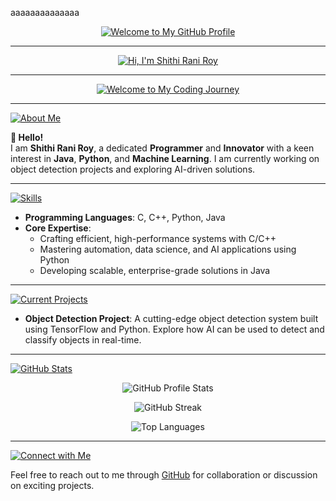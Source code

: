aaaaaaaaaaaaaa
 <p align="center">
  <a href="https://github.com/Shithi14">
    <img src="https://readme-typing-svg.demolab.com?font=Fira+Code&size=35&pause=2000&color=FFD700&center=true&vCenter=true&width=1000&lines=Welcome+to+My+GitHub+Profile!" alt="Welcome to My GitHub Profile">
  </a>
</p>

---

<p align="center">
  <a href="https://github.com/Shithi14">
    <img src="https://readme-typing-svg.demolab.com?font=Fira+Code&size=38&pause=2000&color=FFA500&center=true&vCenter=true&width=1000&lines=👋+Hi,+I'm+Shithi+Rani+Roy!" alt="Hi, I'm Shithi Rani Roy">
  </a>
</p>

---

<p align="center">
  <a href="https://github.com/Shithi14">
    <img src="https://readme-typing-svg.demolab.com?font=Fira+Code&size=32&pause=2000&color=00FF00&center=true&vCenter=true&width=1000&lines=🚀+Welcome+to+My+Coding+Journey!" alt="Welcome to My Coding Journey">
  </a>
</p>

---

<p align="left">
   <a href="https://github.com/Shithi14">
    <img src="https://readme-typing-svg.demolab.com?font=Fira+Code&size=28&pause=2000&color=FFA500&center=false&vCenter=false&width=1000&lines=💡+About+Me" alt="About Me">
  </a>
</p>

**👋 Hello!**  
I am **Shithi Rani Roy**, a dedicated **Programmer** and **Innovator** with a keen interest in **Java**, **Python**, and **Machine Learning**. I am currently working on object detection projects and exploring AI-driven solutions.

---

<p align="left">
   <a href="https://github.com/Shithi14">
    <img src="https://readme-typing-svg.demolab.com?font=Fira+Code&size=28&pause=2000&color=00FF00&center=false&vCenter=false&width=1000&lines=🔧+Skills+I+Have" alt="Skills">
  </a>
</p>

- **Programming Languages**: C, C++, Python, Java  
- **Core Expertise**:
  - Crafting efficient, high-performance systems with C/C++
  - Mastering automation, data science, and AI applications using Python
  - Developing scalable, enterprise-grade solutions in Java

---

<p align="left">
   <a href="https://github.com/Shithi14">
    <img src="https://readme-typing-svg.demolab.com?font=Fira+Code&size=28&pause=2000&color=FF5733&center=false&vCenter=false&width=1000&lines=📚+Current+Projects" alt="Current Projects">
  </a>
</p>

- **Object Detection Project**: A cutting-edge object detection system built using TensorFlow and Python. Explore how AI can be used to detect and classify objects in real-time.

---

<p align="left">
   <a href="https://github.com/Shithi14">
    <img src="https://readme-typing-svg.demolab.com?font=Fira+Code&size=28&pause=2000&color=FF6347&center=false&vCenter=false&width=1000&lines=📊+GitHub+Stats" alt="GitHub Stats">
  </a>
</p>

<p align="center">
  <img src="https://github-readme-stats.vercel.app/api?username=Shithi14&show_icons=true&theme=radical" alt="GitHub Profile Stats">
</p>

<p align="center">
  <img src="https://github-readme-streak-stats.herokuapp.com/?user=Shithi14&theme=radical" alt="GitHub Streak">
</p>

<p align="center">
  <img src="https://github-readme-stats.vercel.app/api/top-langs/?username=Shithi14&layout=compact&theme=radical" alt="Top Languages">
</p>

---

<p align="left">
   <a href="https://github.com/Shithi14">
    <img src="https://readme-typing-svg.demolab.com?font=Fira+Code&size=28&pause=2000&color=FF6347&center=false&vCenter=false&width=1000&lines=🌐+Connect+with+Me" alt="Connect with Me">
  </a>
</p>

Feel free to reach out to me through [GitHub](https://github.com/Shithi14) for collaboration or discussion on exciting projects.

